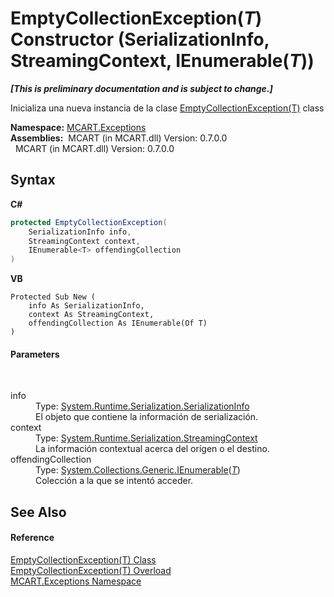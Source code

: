 # EmptyCollectionException(*T*) Constructor (SerializationInfo, StreamingContext, IEnumerable(*T*))
 _**\[This is preliminary documentation and is subject to change.\]**_

Inicializa una nueva instancia de la clase <a href="fded69a4-e484-654e-442e-99e835443b2f">EmptyCollectionException(T)</a> class

**Namespace:**&nbsp;<a href="36e6166c-cb29-ee06-1b8a-ebc61fae7b0a">MCART.Exceptions</a><br />**Assemblies:**&nbsp;&nbsp;MCART (in MCART.dll) Version: 0.7.0.0<br />&nbsp;&nbsp;MCART (in MCART.dll) Version: 0.7.0.0<br />

## Syntax

**C#**<br />
``` C#
protected EmptyCollectionException(
	SerializationInfo info,
	StreamingContext context,
	IEnumerable<T> offendingCollection
)
```

**VB**<br />
``` VB
Protected Sub New ( 
	info As SerializationInfo,
	context As StreamingContext,
	offendingCollection As IEnumerable(Of T)
)
```


#### Parameters
&nbsp;<dl><dt>info</dt><dd>Type: <a href="http://msdn2.microsoft.com/es-es/library/a9b6042e" target="_blank">System.Runtime.Serialization.SerializationInfo</a><br />El objeto que contiene la información de serialización.</dd><dt>context</dt><dd>Type: <a href="http://msdn2.microsoft.com/es-es/library/t16abws5" target="_blank">System.Runtime.Serialization.StreamingContext</a><br />La información contextual acerca del orígen o el destino.</dd><dt>offendingCollection</dt><dd>Type: <a href="http://msdn2.microsoft.com/es-es/library/9eekhta0" target="_blank">System.Collections.Generic.IEnumerable</a>(<a href="fded69a4-e484-654e-442e-99e835443b2f">*T*</a>)<br />Colección a la que se intentó acceder.</dd></dl>

## See Also


#### Reference
<a href="fded69a4-e484-654e-442e-99e835443b2f">EmptyCollectionException(T) Class</a><br /><a href="f2fc1f84-4b6d-7dcf-89c8-bb31fb3cc3fe">EmptyCollectionException(T) Overload</a><br /><a href="36e6166c-cb29-ee06-1b8a-ebc61fae7b0a">MCART.Exceptions Namespace</a><br />